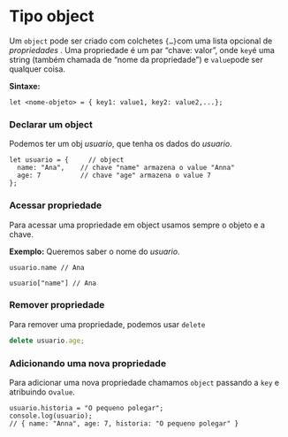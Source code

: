 # Tipo object

Um `object` pode ser criado com colchetes `{…}`com uma lista opcional de _propriedades_ . Uma propriedade é um par “chave: valor”, onde `key`é uma string (também chamada de “nome da propriedade”) e `value`pode ser qualquer coisa.

**Sintaxe:**

```
let <nome-objeto> = { key1: value1, key2: value2,...};
```

### Declarar um object

Podemos ter um obj _usuario_, que tenha os dados do _usuario_.

```
let usuario = {     // object
  name: "Ana",    // chave "name" armazena o value "Anna"
  age: 7          // chave "age" armazena o value 7
};
```

### Acessar propriedade

Para acessar uma propriedade em object usamos sempre o objeto e a chave.

**Exemplo:** Queremos saber o nome do _usuario_.

```
usuario.name // Ana

usuario["name"] // Ana
```

### Remover propriedade

Para remover uma propriedade, podemos usar `delete`

```javascript
delete usuario.age;
```

### Adicionando uma nova propriedade

Para adicionar uma nova propriedade chamamos `object` passando a `key` e atribuindo o`value`.

```
usuario.historia = "O pequeno polegar";
console.log(usuario);
// { name: "Anna", age: 7, historia: "O pequeno polegar" }
```
